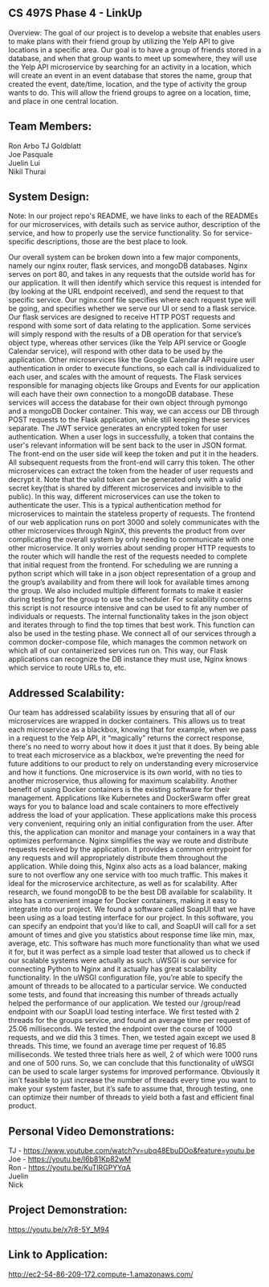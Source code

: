 ## CS 497S Phase 4 - LinkUp
Overview: 
The goal of our project is to develop a website that enables users to make plans with their friend group by utilizing the Yelp API to give locations in a specific area. Our goal is to have a group of friends stored in a database, and when that group wants to meet up somewhere, they will use the Yelp API microservice by searching for an activity in a location, which will create an event in an event database that stores the name, group that created the event, date/time, location, and the type of activity the group wants to do. This will allow the friend groups to agree on a location, time, and place in one central location.

## Team Members:
Ron Arbo 
TJ Goldblatt\
Joe Pasquale\
Juelin Lui\
Nikil Thurai

## System Design:
Note: In our project repo's README, we have links to each of the READMEs for our microservices, with details such as service author, description of the service, and how to properly use the service functionality. So for service-specific descriptions, those are the best place to look.

Our overall system can be broken down into a few major components, namely our nginx router, flask services, and mongoDB databases.
Nginx serves on port 80, and takes in any requests that the outside world has for our application. It will then identify which service this request is intended for (by looking at the URL endpoint received), and send the request to that specific service. Our nginx.conf file specifies where each request type will be going, and specifies whether we serve our UI or send to a flask service.
Our flask services are designed to receive HTTP POST requests and respond with some sort of data relating to the application. Some services will simply respond with the results of a DB operation for that service’s object type, whereas other services (like the Yelp API service or Google Calendar service), will respond with other data to be used by the application. Other microservices like the Google Calendar API require user authentication in order to execute functions, so each call is individualized to each user, and scales with the amount of requests.
The Flask services responsible for managing objects like Groups and Events for our application will each have their own connection to a mongoDB database. These services will access the database for their own object through pymongo and a mongoDB Docker container. This way, we can access our DB through POST requests to the Flask application, while still keeping these services separate.
The JWT service generates an encrypted token for user authentication. When a user logs in successfully, a token that contains the user's relevant information will be sent back to the user in JSON format. The front-end on the user side will keep the token and put it in the headers. All subsequent requests from the front-end will carry this token. The other microservices can extract the token from the header of user requests and decrypt it. Note that the valid token can be generated only with a valid secret key(that is shared by different microservices and invisible to the public). In this way, different microservices can use the token to authenticate the user. This is a typical authentication method for microservices to maintain the stateless property of requests.
The frontend of our web application runs on port 3000 and solely communicates with the other microservices through NginX, this prevents the product from over complicating the overall system by only needing to communicate with one other microservice. It only worries about sending proper HTTP requests to the router which will handle the rest of the requests needed to complete that initial request from the frontend.
For scheduling we are running a python script which will take in a json object representation of a group and the group’s availability and from there will look for available times among the group. We also included multiple different formats to make it easier during testing for the group to use the scheduler. For scalability concerns this script is not resource intensive and can be used to fit any number of individuals or requests. The internal functionality takes in the json object and iterates through to find the top times that best work. This function can also be used in the testing phase. 
We connect all of our services through a common docker-compose file, which manages the common network on which all of our containerized services run on. This way, our Flask applications can recognize the DB instance they must use, Nginx knows which service to route URLs to, etc.

## Addressed Scalability:
Our team has addressed scalability issues by ensuring that all of our microservices are wrapped in docker containers. This allows us to treat each microservice as a blackbox, knowing that for example, when we pass in a request to the Yelp API, it “magically” returns the correct response, there's no need to worry about how it does it just that it does. By being able to treat each microservice as a blackbox, we’re preventing the need for future additions to our product to rely on understanding every microservice and how it functions. One microservice is its own world, with no ties to another microservice, thus allowing for maximum scalability.
Another benefit of using Docker containers is the existing software for their management. Applications like Kubernetes and DockerSwarm offer great ways for you to balance load and scale containers to more effectively address the load of your application. These applications make this process very convenient, requiring only an initial configuration from the user. After this, the application can monitor and manage your containers in a way that optimizes performance. 
Nginx simplifies the way we route and distribute requests received by the application. It provides a common entrypoint for any requests and will appropriately distribute them throughout the application. While doing this, Nginx also acts as a load balancer, making sure to not overflow any one service with too much traffic. This makes it ideal for the microservice architecture, as well as for scalability.
After research, we found mongoDB to be the best DB available for scalability. It also has a convenient image for Docker containers, making it easy to integrate into our project.
We found a software called SoapUI that we have been using as a load testing interface for our project. In this software, you can specify an endpoint that you’d like to call, and SoapUI will call for a set amount of times and give you statistics about response time like min, max, average, etc. This software has much more functionality than what we used it for, but it was perfect as a simple load tester that allowed us to check if our scalable systems were actually as such. 
uWSGI is our service for connecting Python to Nginx and it actually has great scalability functionality. In the uWSGI configuration file, you’re able to specify the amount of threads to be allocated to a particular service. We  conducted some tests, and found that increasing this number of threads actually helped the performance of our application. We tested our /group/read endpoint with our SoapUI load testing interface. We first tested with 2 threads for the groups service, and found an average time per request of 25.06 milliseconds. We tested the endpoint over the course of 1000 requests, and we did this 3 times. Then, we tested again except we used 8 threads. This time, we found an average time per request of 16.85 milliseconds. We tested three trials here as well, 2 of which were 1000 runs and one of 500 runs. So, we can conclude that this functionality of uWSGI can be used to scale larger systems for improved performance. Obviously it isn’t feasible to just increase the number of threads every time you want to make your system faster, but it’s safe to assume that, through testing, one can optimize their number of threads to yield both a fast and efficient final product.

## Personal Video Demonstrations:
TJ - https://www.youtube.com/watch?v=ubq48EbuDOo&feature=youtu.be \
Joe - https://youtu.be/I6b81Kp82wM \
Ron - https://youtu.be/KuTlRGPYYqA \
Juelin \
Nick

## Project Demonstration:
https://youtu.be/x7r8-5Y_M94 

## Link to Application:
http://ec2-54-86-209-172.compute-1.amazonaws.com/ 


